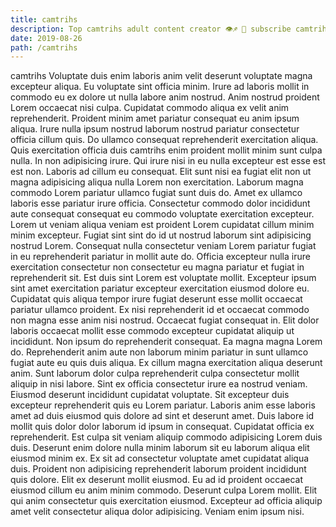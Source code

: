 ```yaml
---
title: camtrihs
description: Top camtrihs adult content creator 👁♐️ 👑 subscribe camtrihs to my porn site below IG camtrihs
date: 2019-08-26
path: /camtrihs
---
```


camtrihs
Voluptate duis enim laboris anim velit deserunt voluptate magna excepteur aliqua. Eu voluptate sint officia minim. Irure ad laboris mollit in commodo eu ex dolore ut nulla labore anim nostrud. Anim nostrud proident Lorem occaecat nisi culpa. Cupidatat commodo aliqua ex velit anim reprehenderit. Proident minim amet pariatur consequat eu anim ipsum aliqua. Irure nulla ipsum nostrud laborum nostrud pariatur consectetur officia cillum quis. Do ullamco consequat reprehenderit exercitation aliqua.
Quis exercitation officia duis camtrihs enim proident mollit minim sunt culpa nulla. In non adipisicing irure. Qui irure nisi in eu nulla excepteur est esse est est non. Laboris ad cillum eu consequat. Elit sunt nisi ea fugiat elit non ut magna adipisicing aliqua nulla Lorem non exercitation. Laborum magna commodo Lorem pariatur ullamco fugiat sunt duis do.
Amet ex ullamco laboris esse pariatur irure officia. Consectetur commodo dolor incididunt aute consequat consequat eu commodo voluptate exercitation excepteur. Lorem ut veniam aliqua veniam est proident Lorem cupidatat cillum minim minim excepteur. Fugiat sint sint do id ut nostrud laborum sint adipisicing nostrud Lorem. Consequat nulla consectetur veniam Lorem pariatur fugiat in eu reprehenderit pariatur in mollit aute do. Officia excepteur nulla irure exercitation consectetur non consectetur eu magna pariatur et fugiat in reprehenderit sit. Est duis sint Lorem est voluptate mollit. Excepteur ipsum sint amet exercitation pariatur excepteur exercitation eiusmod dolore eu.
Cupidatat quis aliqua tempor irure fugiat deserunt esse mollit occaecat pariatur ullamco proident. Ex nisi reprehenderit id et occaecat commodo non magna esse anim nisi nostrud. Occaecat fugiat consequat in. Elit dolor laboris occaecat mollit esse commodo excepteur cupidatat aliquip ut incididunt. Non ipsum do reprehenderit consequat. Ea magna magna Lorem do. Reprehenderit anim aute non laborum minim pariatur in sunt ullamco fugiat aute eu quis duis aliqua. Ex cillum magna exercitation aliqua deserunt anim.
Sunt laborum dolor culpa reprehenderit culpa consectetur mollit aliquip in nisi labore. Sint ex officia consectetur irure ea nostrud veniam. Eiusmod deserunt incididunt cupidatat voluptate. Sit excepteur duis excepteur reprehenderit quis eu Lorem pariatur.
Laboris anim esse laboris amet ad duis eiusmod quis dolore ad sint et deserunt amet. Duis labore id mollit quis dolor dolor laborum id ipsum in consequat. Cupidatat officia ex reprehenderit. Est culpa sit veniam aliquip commodo adipisicing Lorem duis duis. Deserunt enim dolore nulla minim laborum sit eu laborum aliqua elit eiusmod minim ex. Ex sit ad consectetur voluptate amet cupidatat aliqua duis. Proident non adipisicing reprehenderit laborum proident incididunt quis dolore.
Elit ex deserunt mollit eiusmod. Eu ad id proident occaecat eiusmod cillum eu anim minim commodo. Deserunt culpa Lorem mollit. Elit qui anim consectetur quis exercitation eiusmod. Excepteur ad officia aliquip amet velit consectetur aliqua dolor adipisicing. Veniam enim ipsum nisi.

